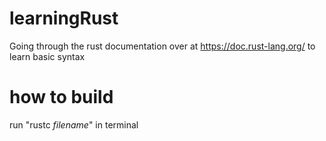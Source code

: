 # learningRust
Going through the rust documentation over at https://doc.rust-lang.org/ to learn basic syntax 

# how to build
run "rustc *filename*" in terminal
